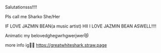 Salutationsss!!!!

Pls call me Sharko 
She/Her

IF LOVE JAZMIN BEAN(a music artist) HII I LOVE JAZMIN BEAN ASWELL‼️‼️

Animatic my belovedghegwrhgwerjwer😻


more info ig👹👹
https://greatwhiteshark.straw.page
